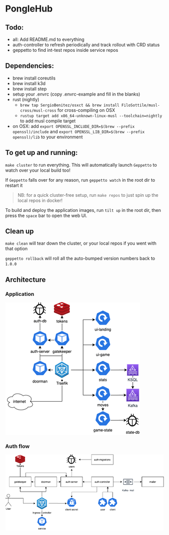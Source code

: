 # PongleHub

## Todo:

- all: Add README.md to everything
- auth-controller to refresh periodically and track rollout with CRD status
- geppetto to find int-test repos inside service repos

## Dependencies:

- brew install coreutils
- brew install k3d
- brew install step
- setup your .envrc (copy .envrc-example and fill in the blanks)
- rust (nightly)
  - `brew tap SergioBenitez/osxct && brew install FiloSottile/musl-cross/musl-cross` for cross-compiling on OSX
  - `rustup target add x86_64-unknown-linux-musl --toolchain=nightly` to add musl compile target
- on OSX: add `export OPENSSL_INCLUDE_DIR=$(brew --prefix openssl)/include` and `export OPENSSL_LIB_DIR=$(brew --prefix openssl)/lib` to your environment

## To get up and running:

`make cluster` to run everything. This will automatically launch `Geppetto` to watch over your local build too!

If `Geppetto` falls over for any reason, run `geppetto watch` in the root dir to restart it

> NB: for a quick cluster-free setup, run `make repos` to just spin up the local repos in docker!

To build and deploy the application images, run `tilt up` in the root dir, then press the `space` bar to open the web UI.

## Clean up

`make clean` will tear down the cluster, or your local repos if you went with that option

`geppetto rollback` will roll all the auto-bumped version numbers back to `1.0.0`

## Architecture

### Application

![](docs/pongle-architecture.png)

### Auth flow

![](docs/pongle-auth.png)
